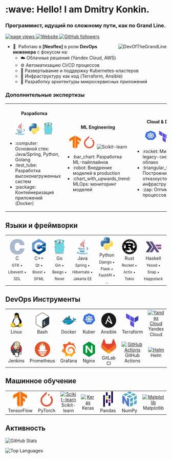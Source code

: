 <h1 align="left" id="DevOfTheGrandLine-title">:wave: Hello! I am Dmitry Konkin.</h1>
<h3 align="left">Программист, идущий по сложному пути, как по Grand Line.</h3>

<p align="left">
  <a href="https://github.com/DevOfTheGrandLine/DevOfTheGrandLine">
    <img src="https://komarev.com/ghpvc/?username=DevOfTheGrandLine" alt="page views" />
  </a>
  <a href="https://DevOfTheGrandLine.github.io">
    <img alt="Website" src="https://img.shields.io/website?url=https%3A%2F%2FDevOfTheGrandLine.github.io">
  </a>
  <a href="https://github.com/DevOfTheGrandLine?tab=followers">
    <img alt="GitHub followers" src="https://img.shields.io/github/followers/DevOfTheGrandLine?style=flat&logo=github">
  </a>
</p>

<a href="#DevOfTheGrandLine-title">
  <img src="https://github-readme-stats.vercel.app/api?username=DevOfTheGrandLine&show_icons=true&theme=dark" alt="DevOfTheGrandLine" align="right" />
</a>

- :office: &nbsp;Работаю в **[Neoflex]** в роли **DevOps инженера** с фокусом на:
  - :cloud: Облачные решения (Yandex Cloud, AWS)
  - :gear: Автоматизацию CI/CD процессов
  - :whale: Развертывание и поддержку Kubernetes-кластеров
  - :file_folder: Инфраструктуру как код (Terraform, Ansible)
  - :handshake: Разработку архитектуры микросервисных приложений

<h3>Дополнительные экспертизы</h3>

<table>
  <tr>
    <td width="33%">
      <h4 align="center">Разработка</h4>
      <p align="center">
        <img src="https://raw.githubusercontent.com/devicons/devicon/master/icons/java/java-original.svg" width="40" height="40" alt="Java" />
        <img src="https://raw.githubusercontent.com/devicons/devicon/master/icons/python/python-original.svg" width="40" height="40" alt="Python" />
        <img src="https://raw.githubusercontent.com/devicons/devicon/master/icons/go/go-original.svg" width="40" height="40" alt="Go" />
      </p>
      <ul>
        <li>:computer: Основной стек: Java/Spring, Python, Golang</li>
        <li>:test_tube: Разработка высоконагруженных систем</li>
        <li>:package: Контейнеризация приложений (Docker)</li>
      </ul>
    </td>
    <td width="33%">
      <h4 align="center">ML Engineering</h4>
      <p align="center">
        <img src="https://raw.githubusercontent.com/devicons/devicon/master/icons/tensorflow/tensorflow-original.svg" width="40" height="40" alt="TensorFlow" />
        <img src="https://raw.githubusercontent.com/devicons/devicon/master/icons/pytorch/pytorch-original.svg" width="40" height="40" alt="PyTorch" />
        <img src="https://upload.wikimedia.org/wikipedia/commons/0/05/Scikit_learn_logo_small.svg" width="40" height="40" alt="Scikit-learn" />
      </p>
      <ul>
        <li>:bar_chart: Разработка ML-пайплайнов</li>
        <li>:robot: Внедрение моделей в production</li>
        <li>:chart_with_upwards_trend: MLOps: мониторинг моделей</li>
      </ul>
    </td>
    <td width="33%">
      <h4 align="center">Cloud & DevOps</h4>
      <p align="center">
        <img src="https://raw.githubusercontent.com/cncf/artwork/master/projects/kubernetes/icon/color/kubernetes-icon-color.svg" width="40" height="40" alt="K8s" />
        <img src="https://raw.githubusercontent.com/devicons/devicon/master/icons/terraform/terraform-original.svg" width="40" height="40" alt="Terraform" />
        <img src="https://raw.githubusercontent.com/devicons/devicon/master/icons/prometheus/prometheus-original.svg" width="40" height="40" alt="Prometheus" />
      </p>
      <ul>
        <li>:rocket: Миграция legacy-систем в облако</li>
        <li>:triangular_flag_on_post: Построение отказоустойчивой инфраструктуры</li>
        <li>:zap: Оптимизация процессов разработки</li>
      </ul>
    </td>
  </tr>
</table>

<h2 align="left" id="DevOfTheGrandLine-lang">Языки и фреймворки</h2>

<table>
  <tr>
    <td align="center" width="96">
      <a href="#DevOfTheGrandLine-lang">
        <img src="https://raw.githubusercontent.com/devicons/devicon/master/icons/c/c-original.svg" width="48" height="48" alt="C" />
      </a>
      <br>C<br>
      <sub>GTK • Libevent • SDL</sub>
    </td>
    <td align="center" width="96">
      <a href="#DevOfTheGrandLine-lang">
        <img src="https://raw.githubusercontent.com/devicons/devicon/master/icons/cplusplus/cplusplus-original.svg" width="48" height="48" alt="C++" />
      </a>
      <br>C++<br>
      <sub>Qt • Boost • SFML</sub>
    </td>
    <td align="center" width="96">
      <a href="#DevOfTheGrandLine-lang">
        <img src="https://raw.githubusercontent.com/devicons/devicon/master/icons/go/go-original.svg" width="48" height="48" alt="Golang" />
      </a>
      <br>Go<br>
      <sub>Gin • Beego • Revel</sub>
    </td>
    <td align="center" width="96">
      <a href="#DevOfTheGrandLine-lang">
        <img src="https://raw.githubusercontent.com/devicons/devicon/master/icons/java/java-original.svg" width="48" height="48" alt="Java" />
      </a>
      <br>Java<br>
      <sub>Spring • Hibernate • Jakarta EE</sub>
    </td>
    <td align="center" width="96">
      <a href="#DevOfTheGrandLine-lang">
        <img src="https://raw.githubusercontent.com/devicons/devicon/master/icons/python/python-original.svg" width="48" height="48" alt="Python" />
      </a>
      <br>Python<br>
      <sub>Django • Flask • FastAPI • ...</sub>
    </td>
    <td align="center" width="96">
      <a href="#DevOfTheGrandLine-lang">
        <img src="https://raw.githubusercontent.com/devicons/devicon/master/icons/rust/rust-plain.svg" width="48" height="48" alt="Rust" />
      </a>
      <br>Rust<br>
      <sub>Rocket • Actix • Tokio</sub>
    </td>
    <td align="center" width="96">
      <a href="#DevOfTheGrandLine-lang">
        <img src="https://raw.githubusercontent.com/devicons/devicon/master/icons/haskell/haskell-original.svg" width="48" height="48" alt="Haskell" />
      </a>
      <br>Haskell<br>
      <sub>Yesod • Snap • Happstack</sub>
    </td>
  </tr>
</table>

<h2 align="left" id="DevOfTheGrandLine-devops">DevOps Инструменты</h2>

<table>
  <tr>
    <td align="center" width="96">
      <a href="#DevOfTheGrandLine-devops">
        <img src="https://raw.githubusercontent.com/devicons/devicon/master/icons/linux/linux-original.svg" width="48" height="48" alt="Linux" />
      </a>
      <br>Linux
    </td>
    <td align="center" width="96">
      <a href="#DevOfTheGrandLine-devops">
        <img src="https://raw.githubusercontent.com/devicons/devicon/master/icons/bash/bash-original.svg" width="48" height="48" alt="Bash" />
      </a>
      <br>Bash
    </td>
    <td align="center" width="96">
      <a href="#DevOfTheGrandLine-devops">
        <img src="https://raw.githubusercontent.com/devicons/devicon/master/icons/docker/docker-original.svg" width="48" height="48" alt="Docker" />
      </a>
      <br>Docker
    </td>
    <td align="center" width="96">
      <a href="#DevOfTheGrandLine-devops">
        <img src="https://raw.githubusercontent.com/cncf/artwork/master/projects/kubernetes/icon/color/kubernetes-icon-color.svg" width="48" height="48" alt="Kubernetes" />
      </a>
      <br>Kuber
    </td>
    <td align="center" width="96">
      <a href="#DevOfTheGrandLine-devops">
        <img src="https://raw.githubusercontent.com/devicons/devicon/master/icons/ansible/ansible-original.svg" width="48" height="48" alt="Ansible" />
      </a>
      <br>Ansible
    </td>
    <td align="center" width="96">
      <a href="#DevOfTheGrandLine-devops">
        <img src="https://raw.githubusercontent.com/devicons/devicon/master/icons/terraform/terraform-original.svg" width="48" height="48" alt="Terraform" />
      </a>
      <br>Terraform
    </td>
    <td align="center" width="96">
      <a href="#DevOfTheGrandLine-devops">
        <img src="https://upload.wikimedia.org/wikipedia/commons/a/ae/Yandex_cloud_logo.svg" width="48" height="48" alt="Yandex Cloud" />
      </a>
      <br>Yandex Cloud
    </td>
  </tr>
  <tr>
    <td align="center" width="96">
      <a href="#DevOfTheGrandLine-devops">
        <img src="https://raw.githubusercontent.com/devicons/devicon/master/icons/jenkins/jenkins-original.svg" width="48" height="48" alt="Jenkins" />
      </a>
      <br>Jenkins
    </td>
    <td align="center" width="96">
      <a href="#DevOfTheGrandLine-devops">
        <img src="https://raw.githubusercontent.com/devicons/devicon/master/icons/prometheus/prometheus-original.svg" width="48" height="48" alt="Prometheus" />
      </a>
      <br>Prometheus
    </td>
    <td align="center" width="96">
      <a href="#DevOfTheGrandLine-devops">
        <img src="https://raw.githubusercontent.com/devicons/devicon/master/icons/grafana/grafana-original.svg" width="48" height="48" alt="Grafana" />
      </a>
      <br>Grafana
    </td>
    <td align="center" width="96">
      <a href="#DevOfTheGrandLine-devops">
        <img src="https://raw.githubusercontent.com/devicons/devicon/master/icons/nginx/nginx-original.svg" width="48" height="48" alt="Nginx" />
      </a>
      <br>Nginx
    </td>
    <td align="center" width="96">
      <a href="#DevOfTheGrandLine-devops">
        <img src="https://raw.githubusercontent.com/devicons/devicon/master/icons/gitlab/gitlab-original.svg" width="48" height="48" alt="GitLab" />
      </a>
      <br>GitLab CI
    </td>
    <td align="center" width="96">
      <a href="#DevOfTheGrandLine-devops">
        <img src="https://github.githubassets.com/images/modules/logos_page/GitHub-Mark.png" width="48" height="48" alt="GitHub Actions" />
      </a>
      <br>GitHub Actions
    </td>
    <td align="center" width="96">
      <a href="#DevOfTheGrandLine-devops">
        <img src="https://cncf-branding.netlify.app/img/projects/helm/icon/color/helm-icon-color.svg" width="48" height="48" alt="Helm" />
      </a>
      <br>Helm
    </td>
  </tr>
</table>

<h2 align="left" id="DevOfTheGrandLine-ml">Машинное обучение</h2>

<table>
  <tr>
    <td align="center" width="96">
      <a href="#DevOfTheGrandLine-ml">
        <img src="https://raw.githubusercontent.com/devicons/devicon/master/icons/tensorflow/tensorflow-original.svg" width="48" height="48" alt="TensorFlow" />
      </a>
      <br>TensorFlow
    </td>
    <td align="center" width="96">
      <a href="#DevOfTheGrandLine-ml">
        <img src="https://raw.githubusercontent.com/devicons/devicon/master/icons/pytorch/pytorch-original.svg" width="48" height="48" alt="PyTorch" />
      </a>
      <br>PyTorch
    </td>
    <td align="center" width="96">
      <a href="#DevOfTheGrandLine-ml">
        <img src="https://upload.wikimedia.org/wikipedia/commons/0/05/Scikit_learn_logo_small.svg" width="48" height="48" alt="Scikit-learn" />
      </a>
      <br>Scikit-learn
    </td>
    <td align="center" width="96">
      <a href="#DevOfTheGrandLine-ml">
        <img src="https://keras.io/img/logo.png" width="48" height="48" alt="Keras" />
      </a>
      <br>Keras
    </td>
    <td align="center" width="96">
      <a href="#DevOfTheGrandLine-ml">
        <img src="https://raw.githubusercontent.com/devicons/devicon/master/icons/pandas/pandas-original.svg" width="48" height="48" alt="Pandas" />
      </a>
      <br>Pandas
    </td>
    <td align="center" width="96">
      <a href="#DevOfTheGrandLine-ml">
        <img src="https://raw.githubusercontent.com/devicons/devicon/master/icons/numpy/numpy-original.svg" width="48" height="48" alt="NumPy" />
      </a>
      <br>NumPy
    </td>
    <td align="center" width="96">
      <a href="#DevOfTheGrandLine-ml">
        <img src="https://matplotlib.org/_static/logo2_compressed.svg" width="48" height="48" alt="Matplotlib" />
      </a>
      <br>Matplotlib
    </td>
  </tr>
</table>

<h2 align="left">Активность</h2>

<!-- GitHub Stats -->
![GitHub Stats](https://github-readme-streak-stats.herokuapp.com/?user=DevOfTheGrandLine&theme=dark)

<!-- Most Used Languages -->
![Top Languages](https://github-readme-stats.vercel.app/api/top-langs/?username=DevOfTheGrandLine&layout=compact&theme=dark)
